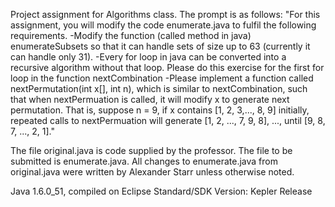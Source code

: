 Project assignment for Algorithms class.  The prompt is as follows:
"For this assignment, you will modify the code enumerate.java to fulfil the following requirements.
-Modify the function (called method in java) enumerateSubsets so that it can handle sets of size up to 63 (currently it can handle only 31).
-Every for loop in java can be converted into a recursive algorithm without that loop. Please do this exercise for the first for loop in the function nextCombination
-Please implement a function called nextPermutation(int x[], int n), which is similar to nextCombination, such that when nextPermuation is called, it will modify x to generate next permutation. That is, suppose n = 9, if x contains [1, 2, 3,..., 8, 9] initially, repeated calls to nextPermuation will generate [1, 2, ..., 7, 9, 8], ..., until [9, 8, 7, ..., 2, 1]."

The file original.java is code supplied by the professor.  The file to be submitted is enumerate.java.  All changes to enumerate.java from original.java were written by Alexander Starr unless otherwise noted.

Java 1.6.0_51, compiled on Eclipse Standard/SDK Version: Kepler Release